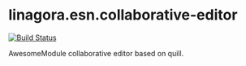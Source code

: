 # linagora.esn.collaborative-editor

[![Build Status](https://ci.linagora.com/linagora/lgs/openpaas/linagora.esn.collaborative-editor/badges/master/build.svg)](https://ci.linagora.com/linagora/lgs/openpaas/linagora.esn.collaborative-editor/)

AwesomeModule collaborative editor based on quill.